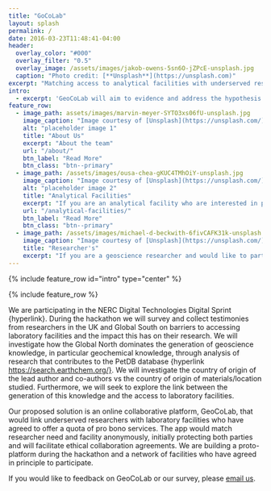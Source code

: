 ```yaml
---
title: "GoCoLab"
layout: splash
permalink: /
date: 2016-03-23T11:48:41-04:00
header:
  overlay_color: "#000"
  overlay_filter: "0.5"
  overlay_image: /assets/images/jakob-owens-5sn6O-jZPcE-unsplash.jpg
  caption: "Photo credit: [**Unsplash**](https://unsplash.com)"
excerpt: "Matching access to analytical facilities with underserved researchers"
intro: 
  - excerpt: 'GeoCoLab will aim to evidence and address the hypothesis that access to analytical facilities by underserved researchers is a key issue that leads to a deep inequality in environmental research and determines who is able to generate environmental and geoscience knowledge'
feature_row:
  - image_path: assets/images/marvin-meyer-SYTO3xs06fU-unsplash.jpg
    image_caption: "Image courtesy of [Unsplash](https://unsplash.com/)"
    alt: "placeholder image 1"
    title: "About Us"
    excerpt: "About the team"
    url: "/about/"
    btn_label: "Read More"
    btn_class: "btn--primary"
  - image_path: /assets/images/ousa-chea-gKUC4TMhOiY-unsplash.jpg
    image_caption: "Image courtesy of [Unsplash](https://unsplash.com/)"
    alt: "placeholder image 2"
    title: "Analytical Facilities"
    excerpt: "If you are an analytical facility who are interested in partnering with GeoCoLab, you can find more information here."
    url: "/analytical-facilities/"
    btn_label: "Read More"
    btn_class: "btn--primary"
  - image_path: /assets/images/michael-d-beckwith-6fivCAFK31k-unsplash.jpg
    image_caption: "Image courtesy of [Unsplash](https://unsplash.com/)"
    title: "Researcher's"
    excerpt: "If you are a geoscience researcher and would like to participate in our survey, we will have a form available shortly"
---
```

{% include feature_row id="intro" type="center" %}

{% include feature_row %}

We are participating in the NERC Digital Technologies Digital Sprint {hyperlink}. During the hackathon we will survey and collect testimonies from researchers in the UK and Global South on barriers to accessing laboratory facilities and the impact this has on their research. We will investigate how the Global North dominates the generation of geoscience knowledge, in particular geochemical knowledge, through analysis of research that contributes to the PetDB database {hyperlink https://search.earthchem.org/}. We will investigate the country of origin of the lead author and co-authors vs the country of origin of materials/location studied. Furthermore, we will seek to explore the link between the generation of this knowledge and the access to laboratory facilities. 

Our proposed solution is an online collaborative platform, GeoCoLab, that would link underserved researchers with laboratory facilities who have agreed to offer a quota of pro bono services. The app would match researcher need and facility anonymously, initially protecting both parties and will facilitate ethical collaboration agreements. We are building a proto-platform during the hackathon and a network of facilities who have agreed in principle to participate.

If you would like to feedback on GeoCoLab or our survey, please [email us](GeoCoLab.App@gmail.com).